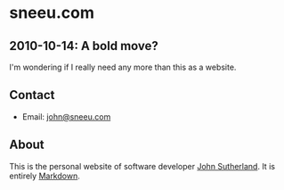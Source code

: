 sneeu.com
=========



2010-10-14: A **bold** move?
----------------------------

I'm wondering if I really need any more than this as a website.



Contact
-------

  * Email: [john@sneeu.com](mailto:john@sneeu.com)



About
-----

This is the personal website of software developer [John Sutherland](http://johnstewartsutherland.com/). It is entirely [Markdown](http://daringfireball.net/projects/markdown/).
